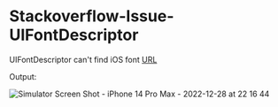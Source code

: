 # Stackoverflow-Issue-UIFontDescriptor
UIFontDescriptor can't find iOS font
[URL](https://stackoverflow.com/questions/74868021/uifontdescriptor-cant-find-ios-font)

Output:

![Simulator Screen Shot - iPhone 14 Pro Max - 2022-12-28 at 22 16 44](https://user-images.githubusercontent.com/119511688/209848889-03745483-dd1f-4fb0-aa27-2453e77547e9.png)
